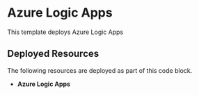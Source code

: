 # Azure Logic Apps

This template deploys Azure Logic Apps

## Deployed Resources

The following resources are deployed as part of this code block.

+ **Azure Logic Apps** 

